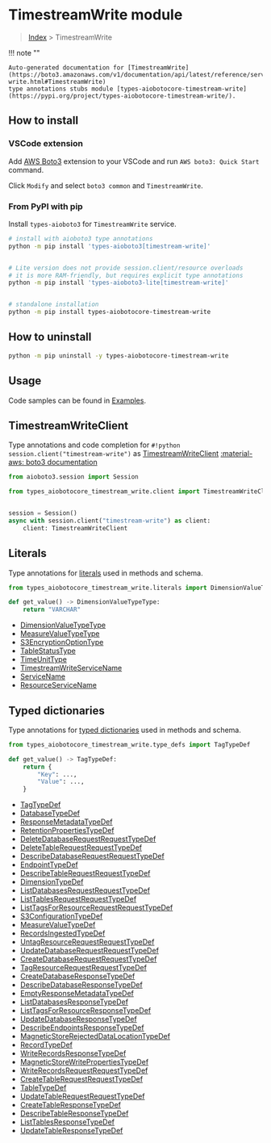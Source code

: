 # TimestreamWrite module

> [Index](../README.md) > TimestreamWrite


!!! note ""

    Auto-generated documentation for [TimestreamWrite](https://boto3.amazonaws.com/v1/documentation/api/latest/reference/services/timestream-write.html#TimestreamWrite)
    type annotations stubs module [types-aiobotocore-timestream-write](https://pypi.org/project/types-aiobotocore-timestream-write/).

## How to install

### VSCode extension

Add [AWS Boto3](https://marketplace.visualstudio.com/items?itemName=Boto3typed.boto3-ide)
extension to your VSCode and run `AWS boto3: Quick Start` command.

Click `Modify` and select `boto3 common` and `TimestreamWrite`.

### From PyPI with pip

Install `types-aioboto3` for `TimestreamWrite` service.

```bash
# install with aioboto3 type annotations
python -m pip install 'types-aioboto3[timestream-write]'


# Lite version does not provide session.client/resource overloads
# it is more RAM-friendly, but requires explicit type annotations
python -m pip install 'types-aioboto3-lite[timestream-write]'


# standalone installation
python -m pip install types-aiobotocore-timestream-write
```



## How to uninstall

```bash
python -m pip uninstall -y types-aiobotocore-timestream-write
```

## Usage

Code samples can be found in [Examples](./usage.md).

## TimestreamWriteClient

Type annotations and code completion for  `#!python session.client("timestream-write")` as [TimestreamWriteClient](./client.md)
[:material-aws: boto3 documentation](https://boto3.amazonaws.com/v1/documentation/api/latest/reference/services/timestream-write.html#TimestreamWrite.Client)

```python title="Usage example"
from aioboto3.session import Session

from types_aiobotocore_timestream_write.client import TimestreamWriteClient


session = Session()
async with session.client("timestream-write") as client:
    client: TimestreamWriteClient
```








## Literals

Type annotations for [literals](./literals.md) used in methods and schema.

```python title="Usage example"
from types_aiobotocore_timestream_write.literals import DimensionValueTypeType

def get_value() -> DimensionValueTypeType:
    return "VARCHAR"
```

- [DimensionValueTypeType](./literals.md#dimensionvaluetypetype)
- [MeasureValueTypeType](./literals.md#measurevaluetypetype)
- [S3EncryptionOptionType](./literals.md#s3encryptionoptiontype)
- [TableStatusType](./literals.md#tablestatustype)
- [TimeUnitType](./literals.md#timeunittype)
- [TimestreamWriteServiceName](./literals.md#timestreamwriteservicename)
- [ServiceName](./literals.md#servicename)
- [ResourceServiceName](./literals.md#resourceservicename)




## Typed dictionaries

Type annotations for [typed dictionaries](./type_defs.md) used in methods and schema.

```python title="Usage example"
from types_aiobotocore_timestream_write.type_defs import TagTypeDef

def get_value() -> TagTypeDef:
    return {
        "Key": ...,
        "Value": ...,
    }
```

- [TagTypeDef](./type_defs.md#tagtypedef)
- [DatabaseTypeDef](./type_defs.md#databasetypedef)
- [ResponseMetadataTypeDef](./type_defs.md#responsemetadatatypedef)
- [RetentionPropertiesTypeDef](./type_defs.md#retentionpropertiestypedef)
- [DeleteDatabaseRequestRequestTypeDef](./type_defs.md#deletedatabaserequestrequesttypedef)
- [DeleteTableRequestRequestTypeDef](./type_defs.md#deletetablerequestrequesttypedef)
- [DescribeDatabaseRequestRequestTypeDef](./type_defs.md#describedatabaserequestrequesttypedef)
- [EndpointTypeDef](./type_defs.md#endpointtypedef)
- [DescribeTableRequestRequestTypeDef](./type_defs.md#describetablerequestrequesttypedef)
- [DimensionTypeDef](./type_defs.md#dimensiontypedef)
- [ListDatabasesRequestRequestTypeDef](./type_defs.md#listdatabasesrequestrequesttypedef)
- [ListTablesRequestRequestTypeDef](./type_defs.md#listtablesrequestrequesttypedef)
- [ListTagsForResourceRequestRequestTypeDef](./type_defs.md#listtagsforresourcerequestrequesttypedef)
- [S3ConfigurationTypeDef](./type_defs.md#s3configurationtypedef)
- [MeasureValueTypeDef](./type_defs.md#measurevaluetypedef)
- [RecordsIngestedTypeDef](./type_defs.md#recordsingestedtypedef)
- [UntagResourceRequestRequestTypeDef](./type_defs.md#untagresourcerequestrequesttypedef)
- [UpdateDatabaseRequestRequestTypeDef](./type_defs.md#updatedatabaserequestrequesttypedef)
- [CreateDatabaseRequestRequestTypeDef](./type_defs.md#createdatabaserequestrequesttypedef)
- [TagResourceRequestRequestTypeDef](./type_defs.md#tagresourcerequestrequesttypedef)
- [CreateDatabaseResponseTypeDef](./type_defs.md#createdatabaseresponsetypedef)
- [DescribeDatabaseResponseTypeDef](./type_defs.md#describedatabaseresponsetypedef)
- [EmptyResponseMetadataTypeDef](./type_defs.md#emptyresponsemetadatatypedef)
- [ListDatabasesResponseTypeDef](./type_defs.md#listdatabasesresponsetypedef)
- [ListTagsForResourceResponseTypeDef](./type_defs.md#listtagsforresourceresponsetypedef)
- [UpdateDatabaseResponseTypeDef](./type_defs.md#updatedatabaseresponsetypedef)
- [DescribeEndpointsResponseTypeDef](./type_defs.md#describeendpointsresponsetypedef)
- [MagneticStoreRejectedDataLocationTypeDef](./type_defs.md#magneticstorerejecteddatalocationtypedef)
- [RecordTypeDef](./type_defs.md#recordtypedef)
- [WriteRecordsResponseTypeDef](./type_defs.md#writerecordsresponsetypedef)
- [MagneticStoreWritePropertiesTypeDef](./type_defs.md#magneticstorewritepropertiestypedef)
- [WriteRecordsRequestRequestTypeDef](./type_defs.md#writerecordsrequestrequesttypedef)
- [CreateTableRequestRequestTypeDef](./type_defs.md#createtablerequestrequesttypedef)
- [TableTypeDef](./type_defs.md#tabletypedef)
- [UpdateTableRequestRequestTypeDef](./type_defs.md#updatetablerequestrequesttypedef)
- [CreateTableResponseTypeDef](./type_defs.md#createtableresponsetypedef)
- [DescribeTableResponseTypeDef](./type_defs.md#describetableresponsetypedef)
- [ListTablesResponseTypeDef](./type_defs.md#listtablesresponsetypedef)
- [UpdateTableResponseTypeDef](./type_defs.md#updatetableresponsetypedef)

